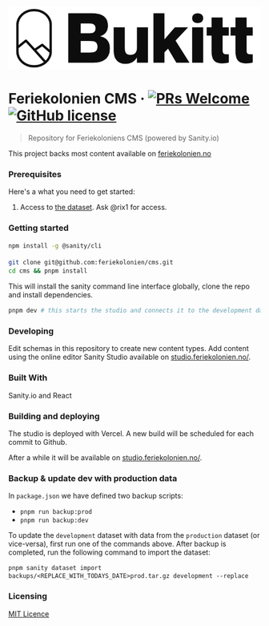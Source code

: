 ![Logo of the project](./static/logo-camino-black.png)

# Feriekolonien CMS &middot; [![PRs Welcome](https://img.shields.io/badge/PRs-welcome-brightgreen.svg?style=flat-square)](http://makeapullrequest.com) [![GitHub license](https://img.shields.io/badge/license-MIT-blue.svg?style=flat-square)](https://github.com/feriekolonien/cms/blob/master/LICENSE)

> Repository for Feriekoloniens CMS (powered by Sanity.io)

This project backs most content available on [feriekolonien.no](http://feriekolonien.no/)

### Prerequisites

Here's a what you need to get started:

1. Access to [the dataset](https://manage.sanity.io/). Ask @rix1 for access.

### Getting started

```sh
npm install -g @sanity/cli

git clone git@github.com:feriekolonien/cms.git
cd cms && pnpm install
```

This will install the sanity command line interface globally, clone the repo and install dependencies.

```sh
pnpm dev # this starts the studio and connects it to the development dataset
```

### Developing

Edit schemas in this repository to create new content types.
Add content using the online editor Sanity Studio available on [studio.feriekolonien.no/](https://studio.feriekolonien.no/).

### Built With

Sanity.io and React

### Building and deploying

The studio is deployed with Vercel. A new build will be scheduled for each commit to Github.

After a while it will be available on [studio.feriekolonien.no/](https://studio.feriekolonien.no/).

### Backup & update dev with production data

In `package.json` we have defined two backup scripts:

-   `pnpm run backup:prod`
-   `pnpm run backup:dev`

To update the `development` dataset with data from the `production` dataset (or
vice-versa), first run one of the commands above. After backup is completed, run
the following command to import the dataset:

```shell
pnpm sanity dataset import backups/<REPLACE_WITH_TODAYS_DATE>prod.tar.gz development --replace
```

### Licensing

[MIT Licence](https://github.com/feriekolonien/cms/blob/master/LICENSE)
